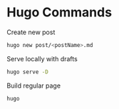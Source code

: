 Hugo Commands
=========

Create new post

```sh
hugo new post/<postName>.md
```

Serve locally with drafts

```sh
hugo serve -D
```

Build regular page

```sh
hugo
```
